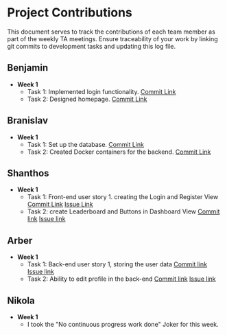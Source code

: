 # Project Contributions

This document serves to track the contributions of each team member as part of the weekly TA meetings. Ensure traceability of your work by linking git commits to development tasks and updating this log file.

## Benjamin

- **Week 1**
    - Task 1: Implemented login functionality. [Commit Link](#)
    - Task 2: Designed homepage. [Commit Link](#)

## Branislav

- **Week 1**
    - Task 1: Set up the database. [Commit Link](#)
    - Task 2: Created Docker containers for the backend. [Commit Link](#)

## Shanthos

- **Week 1**
    - Task 1: Front-end user story 1. creating the Login and Register View [Commit Link](https://github.com/sopra-fs24-group-40/mapquestor-client/commit/90be600c8b40ad22a79af4c6cff8fa50b1dbedc0) [Issue Link](https://github.com/orgs/sopra-fs24-group-40/projects/3/views/1?pane=issue&itemId=57179279)
    - Task 2: create Leaderboard and Buttons in Dashboard View [Commit link](https://github.com/sopra-fs24-group-40/mapquestor-client/commit/e12537cf4b7775f6a40a0d1668f6d294fde6c456) [Issue link](https://github.com/orgs/sopra-fs24-group-40/projects/3/views/1?pane=issue&itemId=59121339)

## Arber

- **Week 1**
    - Task 1: Back-end user story 1, storing the user data [Commit link](https://github.com/sopra-fs24-group-40/mapquestor-server/commit/f05e66fdd36212bbf7a3d96625bc9874c47859f3) [Issue link](https://github.com/orgs/sopra-fs24-group-40/projects/3/views/1?pane=issue&itemId=57179570)
    - Task 2: Ability to edit profile in the back-end [Commit link](https://github.com/sopra-fs24-group-40/mapquestor-server/commit/f05e66fdd36212bbf7a3d96625bc9874c47859f3) [Issue link](https://github.com/orgs/sopra-fs24-group-40/projects/3/views/1?pane=issue&itemId=56785118)

## Nikola

- **Week 1**
    - I took the "No continuous progress work done" Joker for this week.

